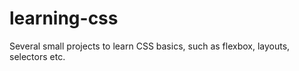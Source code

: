 # learning-css
Several small projects to learn CSS basics, such as flexbox, layouts, selectors etc.
